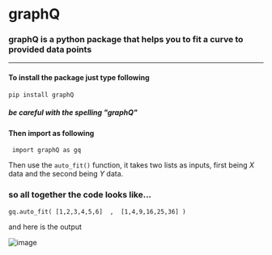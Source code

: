 # graphQ 

### graphQ is a python package that helps you to fit a curve to provided data points

---

#### To install the package just type following
```pip install graphQ```

##### be careful with the spelling "graphQ"

#### Then import as following

``` import graphQ as gq```

Then use the ```auto_fit()``` function, it takes two lists as inputs, first being *X* data and the second being *Y* data. 

### so all together the code looks like...

```gq.auto_fit( [1,2,3,4,5,6]  ,  [1,4,9,16,25,36] )```

and here is the output

![image](./fig.png.png)
